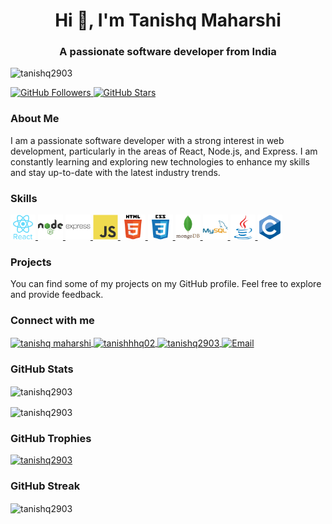 <h1 align="center">Hi 👋, I'm Tanishq Maharshi</h1> <h3 align="center">A passionate software developer from India</h3> <p align="left"> <img src="https://komarev.com/ghpvc/?username=tanishq2903&label=Profile%20views&color=0e75b6&style=flat" alt="tanishq2903" /> </p> <p align="left"> <a href="https://github.com/tanishq2903"> <img src="https://img.shields.io/github/followers/tanishq2903?label=Follow&style=social" alt="GitHub Followers"> </a> <a href="https://github.com/tanishq2903"> <img src="https://img.shields.io/github/stars/tanishq2903?style=social" alt="GitHub Stars"> </a> </p> <h3 align="left">About Me</h3> <p>I am a passionate software developer with a strong interest in web development, particularly in the areas of React, Node.js, and Express. I am constantly learning and exploring new technologies to enhance my skills and stay up-to-date with the latest industry trends.</p> <h3 align="left">Skills</h3> <p align="left"> <a href="https://reactjs.org/" target="_blank" rel="noreferrer"> <img src="https://raw.githubusercontent.com/devicons/devicon/master/icons/react/react-original-wordmark.svg" alt="react" width="40" height="40"/> </a> <a href="https://nodejs.org" target="_blank" rel="noreferrer"> <img src="https://raw.githubusercontent.com/devicons/devicon/master/icons/nodejs/nodejs-original-wordmark.svg" alt="nodejs" width="40" height="40"/> </a> <a href="https://expressjs.com" target="_blank" rel="noreferrer"> <img src="https://raw.githubusercontent.com/devicons/devicon/master/icons/express/express-original-wordmark.svg" alt="express" width="40" height="40"/> </a> <a href="https://developer.mozilla.org/en-US/docs/Web/JavaScript" target="_blank" rel="noreferrer"> <img src="https://raw.githubusercontent.com/devicons/devicon/master/icons/javascript/javascript-original.svg" alt="javascript" width="40" height="40"/> </a> <a href="https://www.w3.org/html/" target="_blank" rel="noreferrer"> <img src="https://raw.githubusercontent.com/devicons/devicon/master/icons/html5/html5-original-wordmark.svg" alt="html5" width="40" height="40"/> </a> <a href="https://www.w3schools.com/css/" target="_blank" rel="noreferrer"> <img src="https://raw.githubusercontent.com/devicons/devicon/master/icons/css3/css3-original-wordmark.svg" alt="css3" width="40" height="40"/> </a> <a href="https://www.mongodb.com/" target="_blank" rel="noreferrer"> <img src="https://raw.githubusercontent.com/devicons/devicon/master/icons/mongodb/mongodb-original-wordmark.svg" alt="mongodb" width="40" height="40"/> </a> <a href="https://www.mysql.com/" target="_blank" rel="noreferrer"> <img src="https://raw.githubusercontent.com/devicons/devicon/master/icons/mysql/mysql-original-wordmark.svg" alt="mysql" width="40" height="40"/> </a> <a href="https://www.java.com" target="_blank" rel="noreferrer"> <img src="https://raw.githubusercontent.com/devicons/devicon/master/icons/java/java-original.svg" alt="java" width="40" height="40"/> </a> <a href="https://www.cprogramming.com/" target="_blank" rel="noreferrer"> <img src="https://raw.githubusercontent.com/devicons/devicon/master/icons/c/c-original.svg" alt="c" width="40" height="40"/> </a> </p> <h3 align="left">Projects</h3> <p>You can find some of my projects on my GitHub profile. Feel free to explore and provide feedback.</p> <h3 align="left">Connect with me</h3> <p align="left"> <a href="https://linkedin.com/in/tanishq maharshi" target="blank"> <img align="center" src="https://raw.githubusercontent.com/rahuldkjain/github-profile-readme-generator/master/src/images/icons/Social/linked-in-alt.svg" alt="tanishq maharshi" height="30" width="40" /> </a> <a href="https://instagram.com/tanishhhq02" target="blank"> <img align="center" src="https://raw.githubusercontent.com/rahuldkjain/github-profile-readme-generator/master/src/images/icons/Social/instagram.svg" alt="tanishhhq02" height="30" width="40" /> </a> <a href="https://leetcode.com/u/tanishq29" target="blank"> <img align="center" src="https://raw.githubusercontent.com/rahuldkjain/github-profile-readme-generator/master/src/images/icons/Social/leet-code.svg" alt="tanishq2903" height="30" width="40" /> </a> <a href="mailto:maharshitanishq@gmail.com"> <img align="center" src="https://img.shields.io/badge/Gmail-D14836?style=for-the-badge&logo=gmail&logoColor=white" alt="Email" height="30" width="100" /> </a> </p> <h3 align="left">GitHub Stats</h3> <p><img align="center" src="https://github-readme-stats.vercel.app/api/top-langs?username=tanishq2903&show_icons=true&locale=en&layout=compact" alt="tanishq2903" /></p> <p><img align="center" src="https://github-readme-stats.vercel.app/api?username=tanishq2903&show_icons=true&locale=en" alt="tanishq2903" /></p> <h3 align="left">GitHub Trophies</h3> <p align="left"> <a href="https://github.com/ryo-ma/github-profile-trophy"><img src="https://github-profile-trophy.vercel.app/?username=tanishq2903" alt="tanishq2903" /></a> </p> <h3 align="left">GitHub Streak</h3> <p><img align="center" src="https://github-readme-streak-stats.herokuapp.com/?user=tanishq2903&" alt="tanishq2903" /></p>
